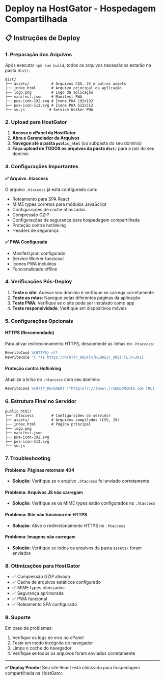 # Deploy na HostGator - Hospedagem Compartilhada

## 📋 Instruções de Deploy

### 1. Preparação dos Arquivos

Após executar `npm run build`, todos os arquivos necessários estarão na pasta `dist/`:

```
dist/
├── assets/          # Arquivos CSS, JS e outros assets
├── index.html       # Arquivo principal da aplicação
├── logo.png         # Logo da aplicação
├── manifest.json    # Manifest PWA
├── pwa-icon-192.svg # Ícone PWA 192x192
├── pwa-icon-512.svg # Ícone PWA 512x512
└── sw.js           # Service Worker PWA
```

### 2. Upload para HostGator

1. **Acesse o cPanel da HostGator**
2. **Abra o Gerenciador de Arquivos**
3. **Navegue até a pasta `public_html`** (ou subpasta do seu domínio)
4. **Faça upload de TODOS os arquivos da pasta `dist/`** para a raiz do seu domínio

### 3. Configurações Importantes

#### ✅ Arquivo .htaccess
O arquivo `.htaccess` já está configurado com:
- Roteamento para SPA React
- MIME types corretos para módulos JavaScript
- Configurações de cache otimizadas
- Compressão GZIP
- Configurações de segurança para hospedagem compartilhada
- Proteção contra hotlinking
- Headers de segurança

#### ✅ PWA Configurada
- Manifest.json configurado
- Service Worker funcional
- Ícones PWA incluídos
- Funcionalidade offline

### 4. Verificações Pós-Deploy

1. **Teste o site**: Acesse seu domínio e verifique se carrega corretamente
2. **Teste as rotas**: Navegue pelas diferentes páginas da aplicação
3. **Teste PWA**: Verifique se o site pode ser instalado como app
4. **Teste responsividade**: Verifique em dispositivos móveis

### 5. Configurações Opcionais

#### HTTPS (Recomendado)
Para ativar redirecionamento HTTPS, descomente as linhas no `.htaccess`:
```apache
RewriteCond %{HTTPS} off
RewriteRule ^(.*)$ https://%{HTTP_HOST}%{REQUEST_URI} [L,R=301]
```

#### Proteção contra Hotlinking
Atualize a linha no `.htaccess` com seu domínio:
```apache
RewriteCond %{HTTP_REFERER} !^http(s)?://(www\.)?SEUDOMINIO.com [NC]
```

### 6. Estrutura Final no Servidor

```
public_html/
├── .htaccess        # Configurações do servidor
├── assets/          # Arquivos compilados (CSS, JS)
├── index.html       # Página principal
├── logo.png
├── manifest.json
├── pwa-icon-192.svg
├── pwa-icon-512.svg
└── sw.js
```

### 7. Troubleshooting

#### Problema: Páginas retornam 404
- **Solução**: Verifique se o arquivo `.htaccess` foi enviado corretamente

#### Problema: Arquivos JS não carregam
- **Solução**: Verifique se os MIME types estão configurados no `.htaccess`

#### Problema: Site não funciona em HTTPS
- **Solução**: Ative o redirecionamento HTTPS no `.htaccess`

#### Problema: Imagens não carregam
- **Solução**: Verifique se todos os arquivos da pasta `assets/` foram enviados

### 8. Otimizações para HostGator

- ✅ Compressão GZIP ativada
- ✅ Cache de arquivos estáticos configurado
- ✅ MIME types otimizados
- ✅ Segurança aprimorada
- ✅ PWA funcional
- ✅ Roteamento SPA configurado

### 9. Suporte

Em caso de problemas:
1. Verifique os logs de erro no cPanel
2. Teste em modo incógnito do navegador
3. Limpe o cache do navegador
4. Verifique se todos os arquivos foram enviados corretamente

---

**✅ Deploy Pronto!** Seu site React está otimizado para hospedagem compartilhada na HostGator.